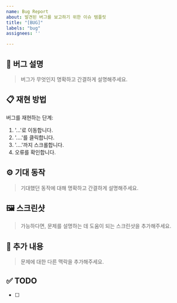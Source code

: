 ```yaml
---
name: Bug Report
about: 발견된 버그를 보고하기 위한 이슈 템플릿
title: "[BUG]"
labels: "bug"
assignees: ''

---
```


## 🐞 버그 설명
> 버그가 무엇인지 명확하고 간결하게 설명해주세요.

## 📋 재현 방법
버그를 재현하는 단계:
1. '...'로 이동합니다.
2. '....'를 클릭합니다.
3. '....'까지 스크롤합니다.
4. 오류를 확인합니다.

## ⚙️ 기대 동작
> 기대했던 동작에 대해 명확하고 간결하게 설명해주세요.

## 🖼️ 스크린샷
> 가능하다면, 문제를 설명하는 데 도움이 되는 스크린샷을 추가해주세요.

## 📜 추가 내용
> 문제에 대한 다른 맥락을 추가해주세요.

## ✅ TODO
- [ ]
